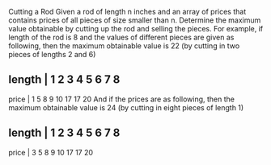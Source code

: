 
Cutting a Rod 
Given a rod of length n inches and an array of prices that contains prices of all pieces of size smaller than n. Determine the maximum value obtainable by cutting up the rod and selling the pieces. For example, if length of the rod is 8 and the values of different pieces are given as following, then the maximum obtainable value is 22 (by cutting in two pieces of lengths 2 and 6)


length   | 1   2   3   4   5   6   7   8  
--------------------------------------------
price    | 1   5   8   9  10  17  17  20
And if the prices are as following, then the maximum obtainable value is 24 (by cutting in eight pieces of length 1)

length   | 1   2   3   4   5   6   7   8  
--------------------------------------------
price    | 3   5   8   9  10  17  17  20

